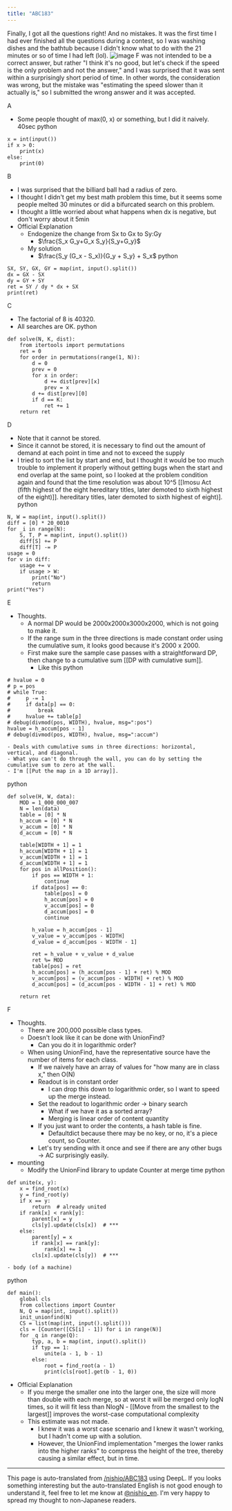 ```yaml
---
title: "ABC183"
---
```


Finally, I got all the questions right! And no mistakes.
It was the first time I had ever finished all the questions during a contest, so I was washing dishes and the bathtub because I didn't know what to do with the 21 minutes or so of time I had left (lol).
![image](https://gyazo.com/c3a83f04dc6802c2d35d8b209448675b/thumb/1000)
F was not intended to be a correct answer, but rather "I think it's no good, but let's check if the speed is the only problem and not the answer," and I was surprised that it was sent within a surprisingly short period of time. In other words, the consideration was wrong, but the mistake was "estimating the speed slower than it actually is," so I submitted the wrong answer and it was accepted.

A
- Some people thought of max(0, x) or something, but I did it naively. 40sec
python

```
x = int(input())
if x > 0:
    print(x)
else:
    print(0)
```


B
- I was surprised that the billiard ball had a radius of zero.
- I thought I didn't get my best math problem this time, but it seems some people melted 30 minutes or did a bifurcated search on this problem.
- I thought a little worried about what happens when dx is negative, but don't worry about it 5min
- Official Explanation
    - Endogenize the change from Sx to Gx to Sy:Gy
        - $\frac{S_x G_y+G_x  S_y}{S_y+G_y}$
    - My solution
        - $\frac{S_y (G_x - S_x)}{G_y + S_y} + S_x$
python

```
SX, SY, GX, GY = map(int, input().split())
dx = GX - SX
dy = GY + SY
ret = SY / dy * dx + SX
print(ret)
```


C
- The factorial of 8 is 40320.
- All searches are OK.
python

```
def solve(N, K, dist):
    from itertools import permutations
    ret = 0
    for order in permutations(range(1, N)):
        d = 0
        prev = 0
        for x in order:
            d += dist[prev][x]
            prev = x
        d += dist[prev][0]
        if d == K:
            ret += 1
    return ret
```


D
- Note that it cannot be stored.
- Since it cannot be stored, it is necessary to find out the amount of demand at each point in time and not to exceed the supply
- I tried to sort the list by start and end, but I thought it would be too much trouble to implement it properly without getting bugs when the start and end overlap at the same point, so I looked at the problem condition again and found that the time resolution was about 10^5 [[Imosu Act (fifth highest of the eight hereditary titles, later demoted to sixth highest of the eight)]]. hereditary titles, later demoted to sixth highest of eight)].
python

```
N, W = map(int, input().split())
diff = [0] * 20_0010
for _i in range(N):
    S, T, P = map(int, input().split())
    diff[S] += P
    diff[T] -= P
usage = 0
for v in diff:
    usage += v
    if usage > W:
        print("No")
        return
print("Yes")
```


E
- Thoughts.
    - A normal DP would be 2000x2000x3000x2000, which is not going to make it.
    - If the range sum in the three directions is made constant order using the cumulative sum, it looks good because it's 2000 x 2000.
    - First make sure the sample case passes with a straightforward DP, then change to a cumulative sum [[DP with cumulative sum]].
        - Like this
python

```
# hvalue = 0
# p = pos
# while True:
#     p -= 1
#     if data[p] == 0:
#         break
#     hvalue += table[p]
# debug(divmod(pos, WIDTH), hvalue, msg=":pos")
hvalue = h_accum[pos - 1]
# debug(divmod(pos, WIDTH), hvalue, msg=":accum")
```

    - Deals with cumulative sums in three directions: horizontal, vertical, and diagonal.
    - What you can't do through the wall, you can do by setting the cumulative sum to zero at the wall.
    - I'm [[Put the map in a 1D array]].
python

```
def solve(H, W, data):
    MOD = 1_000_000_007
    N = len(data)
    table = [0] * N
    h_accum = [0] * N
    v_accum = [0] * N
    d_accum = [0] * N

    table[WIDTH + 1] = 1
    h_accum[WIDTH + 1] = 1
    v_accum[WIDTH + 1] = 1
    d_accum[WIDTH + 1] = 1
    for pos in allPosition():
        if pos == WIDTH + 1:
            continue
        if data[pos] == 0:
            table[pos] = 0
            h_accum[pos] = 0
            v_accum[pos] = 0
            d_accum[pos] = 0
            continue

        h_value = h_accum[pos - 1]
        v_value = v_accum[pos - WIDTH]
        d_value = d_accum[pos - WIDTH - 1]

        ret = h_value + v_value + d_value
        ret %= MOD
        table[pos] = ret
        h_accum[pos] = (h_accum[pos - 1] + ret) % MOD
        v_accum[pos] = (v_accum[pos - WIDTH] + ret) % MOD
        d_accum[pos] = (d_accum[pos - WIDTH - 1] + ret) % MOD

    return ret
```


F
- Thoughts.
    - There are 200,000 possible class types.
    - Doesn't look like it can be done with UnionFind?
        - Can you do it in logarithmic order?
    - When using UnionFind, have the representative source have the number of items for each class.
        - If we naively have an array of values for "how many are in class x," then O(N)
        - Readout is in constant order
            - I can drop this down to logarithmic order, so I want to speed up the merge instead.
        - Set the readout to logarithmic order → binary search
            - What if we have it as a sorted array?
            - Merging is linear order of content quantity
        - If you just want to order the contents, a hash table is fine.
            - Defaultdict because there may be no key, or no, it's a piece count, so Counter.
        - Let's try sending with it once and see if there are any other bugs -> AC surprisingly easily.
- mounting
    - Modify the UnionFind library to update Counter at merge time
python

```
def unite(x, y):
    x = find_root(x)
    y = find_root(y)
    if x == y:
        return  # already united
    if rank[x] < rank[y]:
        parent[x] = y
        cls[y].update(cls[x])  # ***
    else:
        parent[y] = x
        if rank[x] == rank[y]:
            rank[x] += 1
        cls[x].update(cls[y])  # ***
```

    - body (of a machine)
python

```
def main():
    global cls
    from collections import Counter
    N, Q = map(int, input().split())
    init_unionfind(N)
    CS = list(map(int, input().split()))
    cls = [Counter([CS[i] - 1]) for i in range(N)]
    for _q in range(Q):
        typ, a, b = map(int, input().split())
        if typ == 1:
            unite(a - 1, b - 1)
        else:
            root = find_root(a - 1)
            print(cls[root].get(b - 1, 0))
```

- Official Explanation
    - If you merge the smaller one into the larger one, the size will more than double with each merge, so at worst it will be merged only logN times, so it will fit less than NlogN
            - [[Move from the smallest to the largest]] improves the worst-case computational complexity
    - This estimate was not made.
        - I knew it was a worst case scenario and I knew it wasn't working, but I hadn't come up with a solution.
        - However, the UnionFind implementation "merges the lower ranks into the higher ranks" to compress the height of the tree, thereby causing a similar effect, but in time.

---
This page is auto-translated from [/nishio/ABC183](https://scrapbox.io/nishio/ABC183) using DeepL. If you looks something interesting but the auto-translated English is not good enough to understand it, feel free to let me know at [@nishio_en](https://twitter.com/nishio_en). I'm very happy to spread my thought to non-Japanese readers.